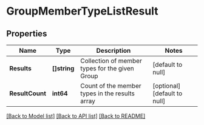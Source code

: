 # GroupMemberTypeListResult

## Properties
Name | Type | Description | Notes
------------ | ------------- | ------------- | -------------
**Results** | **[]string** | Collection of member types for the given Group | [default to null]
**ResultCount** | **int64** | Count of the member types in the results array | [optional] [default to null]

[[Back to Model list]](../README.md#documentation-for-models) [[Back to API list]](../README.md#documentation-for-api-endpoints) [[Back to README]](../README.md)

